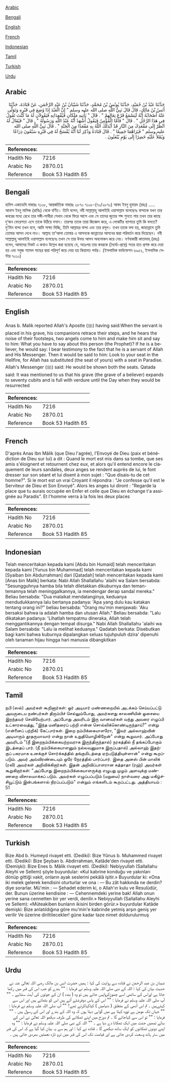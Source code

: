 [Arabic](#arabic)

[Bengali](#bengali)

[English](#english)

[French](#french)

[Indonesian](#indonesian)

[Tamil](#tamil)

[Turkish](#turkish)

[Urdu](#urdu)

## Arabic


<div dir="rtl" lang="ar" style={{fontSize:'larger',backgroundColor:'#f8f9fa',padding:20}}>
حَدَّثَنَا عَبْدُ بْنُ حُمَيْدٍ، حَدَّثَنَا يُونُسُ بْنُ مُحَمَّدٍ، حَدَّثَنَا شَيْبَانُ بْنُ عَبْدِ الرَّحْمَنِ، عَنْ قَتَادَةَ، حَدَّثَنَا أَنَسُ بْنُ مَالِكٍ، قَالَ قَالَ نَبِيُّ اللَّهِ صلى الله عليه وسلم ‏"‏ إِنَّ الْعَبْدَ إِذَا وُضِعَ فِي قَبْرِهِ وَتَوَلَّى عَنْهُ أَصْحَابُهُ إِنَّهُ لَيَسْمَعُ قَرْعَ نِعَالِهِمْ ‏"‏ ‏.‏ قَالَ ‏"‏ يَأْتِيهِ مَلَكَانِ فَيُقْعِدَانِهِ فَيَقُولاَنِ لَهُ مَا كُنْتَ تَقُولُ فِي هَذَا الرَّجُلِ ‏"‏ ‏.‏ قَالَ ‏"‏ فَأَمَّا الْمُؤْمِنُ فَيَقُولُ أَشْهَدُ أَنَّهُ عَبْدُ اللَّهِ وَرَسُولُهُ ‏"‏ ‏.‏ قَالَ ‏"‏ فَيُقَالُ لَهُ انْظُرْ إِلَى مَقْعَدِكَ مِنَ النَّارِ قَدْ أَبْدَلَكَ اللَّهُ بِهِ مَقْعَدًا مِنَ الْجَنَّةِ ‏"‏ ‏.‏ قَالَ نَبِيُّ اللَّهِ صلى الله عليه وسلم ‏"‏ فَيَرَاهُمَا جَمِيعًا ‏"‏ ‏.‏ قَالَ قَتَادَةُ وَذُكِرَ لَنَا أَنَّهُ يُفْسَحُ لَهُ فِي قَبْرِهِ سَبْعُونَ ذِرَاعًا وَيُمْلأُ عَلَيْهِ خَضِرًا إِلَى يَوْمِ يُبْعَثُونَ ‏.‏
</div>
<div style={{backgroundColor:'#f8f9fa',padding:20, marginBottom: 10}}><table> <thead> <tr> <th>References:</th> <th></th> </tr> </thead> <tbody><tr><td>Hadith No</td><td>7216</td></tr><tr><td>Arabic No</td><td>2870.01</td></tr><tr><td>Reference</td><td>Book 53 Hadith 85</td></tr></tbody></table></div>

## Bengali


<div dir="ltr" lang="bn" style={{fontSize:'larger',backgroundColor:'#f8f9fa',padding:20}}>
হাদিস একাডেমি নাম্বারঃ ৭১০৮, আন্তর্জাতিক নাম্বারঃ ২৮৭০ ৭১০৮-(৭০/২৮৭০) আবদ ইবনু হুমায়দ (রহঃ) ..... আনাস ইবনু মালিক (রাযিঃ) থেকে বর্ণিত। তিনি বলেন, নবী সাল্লাল্লাহু আলাইহি ওয়াসাল্লাম বলেছেনঃ বান্দাকে যখন তার কবরের মধ্যে রেখে তার সঙ্গী-সাথীরা সেখান থেকে ফিরে আসে এবং সে তাদের জুতার শব্দ শুনতে পায় তখন তার কাছে দু’জন ফেরেশতা এসে তাকে উঠিয়ে বসান। তারপর তাকে তারা জিজ্ঞেস করে, এ লোকটির ব্যাপারে তুমি কি বলতে? মু’মিন বান্দা তখন বলে, আমি সাক্ষ্য দিচ্ছি, তিনি আল্লাহর বান্দা এবং তার রসূল। তখন তাকে বলা হয়, জাহান্নামে তুমি তোমার আসন দেখে নাও। আল্লাহ তা’আলা তোমার এ আসনকে জান্নাতের আসনের দ্বারা পরিবর্তন করে দিয়েছেন। নবী সাল্লাল্লাহু আলাইহি ওয়াসাল্লাম বলেছেনঃ তখন সে তার উভয় আসন অবলোকন করে নেয়। বর্ণনাকারী কাতাদাহ্ (রহঃ) বলেন, আমাদের নিকট এ কথাও উল্লেখ করা হয়েছে যে, অতঃপর তার কবরকে (দৈর্ঘ্যে-প্রস্থে) সত্তর হাত প্রশস্ত করে দেয়া হয় এবং সবুজ শ্যামল গাছের দ্বারা পরিপূর্ণ করে দেয়া হয় কিয়ামত পর্যন্ত। (ইসলামিক ফাউন্ডেশন ৬৯৫২, ইসলামিক সেন্টার ৭০১০)
</div>
<div style={{backgroundColor:'#f8f9fa',padding:20, marginBottom: 10}}><table> <thead> <tr> <th>References:</th> <th></th> </tr> </thead> <tbody><tr><td>Hadith No</td><td>7216</td></tr><tr><td>Arabic No</td><td>2870.01</td></tr><tr><td>Reference</td><td>Book 53 Hadith 85</td></tr></tbody></table></div>

## English


<div dir="ltr" lang="en" style={{fontSize:'larger',backgroundColor:'#f8f9fa',padding:20}}>
Anas b. Malik reported Allah's Apostle (ﷺ) having said:When the servant is placed in his grave, his companions retrace their steps, and he hears the noise of their footsteps, two angels come to him and make him sit and say to him: What you have to say about this person (the Prophet)? If he is a believer, he would say: I bear testimony to the fact that he is a servant of Allah and His Messenger. Then it would be said to him: Look to your seat in the Hellfire, for Allah has substituted (the seat of yours) with a seat in Paradise. Allah's Messenger (ﷺ) said: He would be shown both the seats. Qatada said: It was mentioned to us that his grave (the grave of a believer) expands to seventy cubits and is full with verdure until the Day when they would be resurrected
</div>
<div style={{backgroundColor:'#f8f9fa',padding:20, marginBottom: 10}}><table> <thead> <tr> <th>References:</th> <th></th> </tr> </thead> <tbody><tr><td>Hadith No</td><td>7216</td></tr><tr><td>Arabic No</td><td>2870.01</td></tr><tr><td>Reference</td><td>Book 53 Hadith 85</td></tr></tbody></table></div>

## French


<div dir="ltr" lang="fr" style={{fontSize:'larger',backgroundColor:'#f8f9fa',padding:20}}>
D'après Anas Ibn Mâlik (que Dieu l'agrée), l'Envoyé de Dieu (paix et bénédiction de Dieu sur lui) a dit : Quand le mort est mis dans sa tombe, que ses amis s'éloignent et retournent chez eux, et alors qu'il entend encore le claquement de leurs sandales, deux anges se rendent auprès de lui, le font dresser sur son séant et lui disent à mon sujet : "Que disais-tu de cet homme?". Si le mort est un vrai Croyant il répondra : "Je confesse qu'il est le Serviteur de Dieu et Son Envoyé". Alors les anges lui diront : "Regarde la place que tu aurais occupée en Enfer et celle que Dieu en échange t'a assignée au Paradis". Et l'homme verra à la fois les deux places
</div>
<div style={{backgroundColor:'#f8f9fa',padding:20, marginBottom: 10}}><table> <thead> <tr> <th>References:</th> <th></th> </tr> </thead> <tbody><tr><td>Hadith No</td><td>7216</td></tr><tr><td>Arabic No</td><td>2870.01</td></tr><tr><td>Reference</td><td>Book 53 Hadith 85</td></tr></tbody></table></div>

## Indonesian


<div dir="ltr" lang="id" style={{fontSize:'larger',backgroundColor:'#f8f9fa',padding:20}}>
Telah menceritakan kepada kami [Abdu bin Humaid] telah menceritakan kepada kami [Yunus bin Muhammad] telah menceritakan kepada kami [Syaiban bin Abdurrahman] dari [Qatadah] telah menceritakan kepada kami [Anas bin Malik] berkata: Nabi Allah Shallallahu 'alaihi wa Salam bersabda: "Sesungguhnya hamba bila telah diletakkan dikuburnya dan teman-temannya telah meninggalkannya, ia mendengar derap sandal mereka." Beliau bersabda: "Dua malaikat mendatanginya, keduanya mendudukkannya lalu bertanya padanya: 'Apa yang dulu kau katakan tentang orang ini?" beliau bersabda: "Orang mu'min menjawab: 'Aku bersaksi bahwa ia adalah hamba dan utusan Allah." Beliau bersabda: "Lalu dikatakan padanya: 'Lihatlah tempatmu dineraka, Allah telah menggantikannya dengan tempat disurga." Nabi Allah Shallallahu 'alaihi wa Salam bersabda: "Lalu ia melihat keduanya." Qadatah berkata: Disebutkan bagi kami bahwa kuburnya dipalangkan seluas tujuhpuluh dzira' dipenuhi oleh tanaman hijau hingga hari manusia dibangkitkan
</div>
<div style={{backgroundColor:'#f8f9fa',padding:20, marginBottom: 10}}><table> <thead> <tr> <th>References:</th> <th></th> </tr> </thead> <tbody><tr><td>Hadith No</td><td>7216</td></tr><tr><td>Arabic No</td><td>2870.01</td></tr><tr><td>Reference</td><td>Book 53 Hadith 85</td></tr></tbody></table></div>

## Tamil


<div dir="ltr" lang="ta" style={{fontSize:'larger',backgroundColor:'#f8f9fa',padding:20}}>
நபி (ஸல்) அவர்கள் கூறினார்கள்: ஓர் அடியார் மண்ணறையில் அடக்கம் செய்யப்பட்டு அவருடைய நண்பர்கள் திரும்பிச் செல்லும்போது, அவர்களது காலணியின் ஓசையை இறந்தவர் செவியேற்பார். அப்போது அவரிடம் இரு வானவர்கள் வந்து அவரை எழுப்பி உட்காரவைத்து, "இந்த மனிதரைப் பற்றி என்ன சொல்லிக்கொண்டிருந்தாய்?" என்று (என்னைப் பற்றிக்) கேட்பார்கள். இறை நம்பிக்கையாளரோ, "இவர் அல்லாஹ்வின் அடியாரும் தூதருமாவார் என்று நான் உறுதிமொழிகிறேன்" என்று கூறுவார். அப்போது அவரிடம் "(நீ இறைநம்பிக்கையற்றவராக இருந்திருந்தால்) நரகத்தில் நீ தங்கப்போகும் இடத்தைப் பார். (நீ நம்பிக்கையாளனும் நல்லவனுமாக இருப்பதால்) அல்லாஹ் இதற்குப் பகரமாக உனக்குச் சொர்க்கத்தில் தங்குமிடத்தை ஏற்படுத்தியுள்ளான்" என்று கூறப்படும். அவர் அவ்விரண்டையும் ஒரே நேரத்தில் பார்ப்பார். இதை அனஸ் பின் மாலிக் (ரலி) அவர்கள் அறிவிக்கிறார்கள். இதன் அறிவிப்பாளரான கத்தாதா (ரஹ்) அவர்கள் கூறுகிறார்கள்: "அப்போது இறைநம்பிக்கையாளருக்கு எழுபது முழம் அளவுக்கு மண்ணறை விசாலமாக்கப் படும். அவர்கள் எழுப்பப்படும் (மறுமை) நாள்வரை அது மகிழ்ச்சியூட்டும் இன்பங்களால் நிரப்பப்படும்" என்றும் எங்களிடம் கூறப்பட்டது. அத்தியாயம் : 51
</div>
<div style={{backgroundColor:'#f8f9fa',padding:20, marginBottom: 10}}><table> <thead> <tr> <th>References:</th> <th></th> </tr> </thead> <tbody><tr><td>Hadith No</td><td>7216</td></tr><tr><td>Arabic No</td><td>2870.01</td></tr><tr><td>Reference</td><td>Book 53 Hadith 85</td></tr></tbody></table></div>

## Turkish


<div dir="ltr" lang="tr" style={{fontSize:'larger',backgroundColor:'#f8f9fa',padding:20}}>
Bize Abd b. Humeyd rivayet etti. (Dediki): Bize Yûnus b. Muhammed rivayet etti. (Dediki): Bize Şeyban b. Abdirrahman, Katâde'den rivayet etti. (Demişki): Bize Enes b. Mâlik rivayet etti. (Dediki): Nebiyyullah (Sallallahu Aleyhi ve Sellem) şöyle buyurdular: «Kul kabrine konduğu ve yakınları dönüp gittiği vakit, onların ayak seslerini pekâlâ işitir.» Buyurdular ki: «Ona iki melek gelerek kendisini oturturlar ve ona : — Bu zât hakkında ne derdin? diye sorarlar. Mü'min : — Şehadet ederim ki, o Allah'ın kulu ve Resulüdür, der. Bunun üzerine kendisine : — Cehennemdeki yerine bak! Allah onun yerine sana cennetten bir yer verdi, denilir.» Nebiyyullah (Sallallahu Aleyhi ve Sellem): «Müteakiben bunların ikisini birden görür.» buyurdular Katâde demişki: Bize anlatıldığına göre mu'min'e kabrinde yetmiş arşın geniş yer verilir Ve üzerine diriltilecekler! güne kadar taze nimet doldurulurmuş
</div>
<div style={{backgroundColor:'#f8f9fa',padding:20, marginBottom: 10}}><table> <thead> <tr> <th>References:</th> <th></th> </tr> </thead> <tbody><tr><td>Hadith No</td><td>7216</td></tr><tr><td>Arabic No</td><td>2870.01</td></tr><tr><td>Reference</td><td>Book 53 Hadith 85</td></tr></tbody></table></div>

## Urdu


<div dir="rtl" lang="ur" style={{fontSize:'larger',backgroundColor:'#f8f9fa',padding:20}}>
شیبان بن عبد الرحمٰن نے قتادہ سے روایت کی کہا : ہمیں حضرت انس بن مالک رضی اللہ تعالیٰ عنہ نے حدیث بیان کی کہا : اللہ کے نبی صلی اللہ علیہ وسلم نے فرمایا : "" بندے کو جب اس کی قبر میں رکھا جاتا ہے اوراس کے ساتھی اسے چھوڑکرواپس جاتے ہیں تو وہ ( بندہ ) ان کے جوتوں کی آہٹ سنتاہے ۔ "" آپ صلی اللہ علیہ وسلم نے فرمایا : "" اس کے پاس دوفرشتے آتے ہیں اس کو بٹھاتے ہیں اور اس سے کہتےہیں ۔ تم اس آدمی کے متعلق ( دنیامیں ) کیاکہاکرتے تھے؟ "" آپ صلی اللہ علیہ وسلم نے فرمایا : "" جہاں تک مومن ہے تووہ کہتا ہے میں گواہی دیتا ہوں کہ وہ اللہ کے بندے اور اس کے رسول ہیں ۔ "" فرمایا : "" تو اس سے کہاجائے گا ۔ تم دوزخ میں اپنے ٹھکانے کی طرف دیکھو اللہ تعالیٰ نے اس کے بدلے تمھیں جنت میں ایک ٹھکانا دے دیا ہے ۔ "" اللہ کے نبی صلی اللہ علیہ وسلم نے فرمایا : "" وہ اپنے دونوں ٹھکانوں کو ایک ساتھ دیکھے گا ۔ قتادہ نے کہا : اور ہم سے یہ بیان کیا گیا ہے کہ اس کی قبر میں ستر ہاتھ وسعت کردی جاتی ہے اور قیامت تک اس کی قبر میں ترو تازہ نعمتیں بھردی جاتی ہیں ۔
</div>
<div style={{backgroundColor:'#f8f9fa',padding:20, marginBottom: 10}}><table> <thead> <tr> <th>References:</th> <th></th> </tr> </thead> <tbody><tr><td>Hadith No</td><td>7216</td></tr><tr><td>Arabic No</td><td>2870.01</td></tr><tr><td>Reference</td><td>Book 53 Hadith 85</td></tr></tbody></table></div>